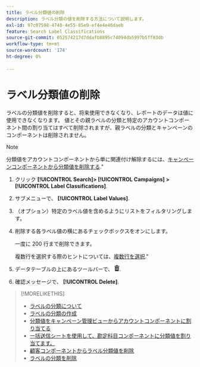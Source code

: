 ```yaml
---
title: ラベル分類値の削除
description: ラベル分類の値を削除する方法について説明します。
exl-id: 97c07598-4740-4e55-85e9-ef4e4e46daeb
feature: Search Label Classifications
source-git-commit: 052574217d7ddafb8895c74094da5997b5ff83db
workflow-type: tm+mt
source-wordcount: '174'
ht-degree: 0%

---
```


# ラベル分類値の削除

ラベルの分類値を削除すると、将来使用できなくなり、レポートのデータは値に使用できなくなります。 値とその親ラベルの分類と特定のアカウントコンポーネント間の割り当てはすべて削除されますが、親ラベルの分類とキャンペーンのコンポーネントは削除されません。

>[!NOTE]
>
>分類値をアカウントコンポーネントから単に関連付け解除するには、[キャンペーンコンポーネントから分類値を削除する](classification-values-remove.md).&quot;

1. クリック **[!UICONTROL Search]> [!UICONTROL Campaigns] >[!UICONTROL Label Classifications]**.

1. サブメニューで、 **[!UICONTROL Label Values]**.

1. （オプション）特定のラベル値を含めるようにリストをフィルタリングします。

1. 削除する各ラベル値の横にあるチェックボックスをオンにします。

   一度に 200 行まで削除できます。

   複数行を選択する際のヒントについては、[複数行を選択](/help/search-social-commerce/common-tasks/navigation-editing-selection/multiple-rows-select.md).&quot;

1. データテーブルの上にあるツールバーで、 ![削除](/help/search-social-commerce/assets/delete.png "削除").

1. 確認メッセージで、 **[!UICONTROL Delete]**.

>[!MORELIKETHIS]
>
>* [ラベルの分類について](classification-about.md)
>* [ラベルの分類の作成](classification-create.md)
>* [分類値をキャンペーン管理ビューからアカウントコンポーネントに割り当てる](classification-values-assign-campaign-management.md)
>* [一括送信シートを使用して、勘定科目コンポーネントに分類値を割り当てます。](classification-values-assign-bulksheets.md)
>* [顧客コンポーネントからラベル分類値を削除](classification-values-remove.md)
>* [ラベルの分類を削除](classification-delete.md)
